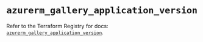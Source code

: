 # `azurerm_gallery_application_version`

Refer to the Terraform Registry for docs: [`azurerm_gallery_application_version`](https://registry.terraform.io/providers/hashicorp/azurerm/4.17.0/docs/resources/gallery_application_version).
